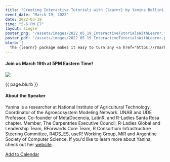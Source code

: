 ```yaml
---
title: "Creating Interactive Tutorials with {learnr} by Yanina Bellini Saibene"
event_date: "March 19, 2022"
date: 2022-03-19
time: "5-6 PM ET"
layout: single
poster_png: "/assets/images/2022_05_19_InteractiveTutorialsWithLearnr.jpg"
poster_pdf: "/assets/images/2022_05_19_InteractiveTutorialsWithLearnr.pdf"
blurb: |
  The {learnr} package makes it easy to turn any <a href="https://rmarkdown.rstudio.com">R Markdown</a> document into an interactive tutorial. Tutorials consist of content along with interactive components for checking and reinforcing understanding. Tutorials automatically preserve work done within them, so if a user works on a few exercises or questions and returns to the tutorial later they can pick up right where they left off. Learn more about {learnr} <a href="https://rstudio.github.io/learnr/">here</a>.
---
```


#### Join us March 19th at 5PM Eastern Time!

<a href="{{ page.poster_png }}" alt="">
<img src="{{ page.poster_png }}">
</a>

<p>{{ page.blurb }}</p>

<h4>About the Speaker</h4>

Yanina is a researcher at National Institute of Agricultural Technology. Coordinator of the Agroecosystem Modeling Network. UNAB and UDE Professor. Co-founder of MetaDocencia, LatinR, and R-Ladies Santa Rosa chapter. Member, The Carpentries Executive Council, R-Ladies Global and Leadership Team, RForwards Core Team, R Consortium Infrastructure Steering Committee, R4DS_ES, useR! Working Group, MiR and Argentine Society of Computer Science. If you'd like to learn more about Yanina, check out her <a href="https://yabellini.netlify.app/">website</a>.

<a title="Add to Calendar" class="addeventatc" data-id="Sm13637171" href="https://www.addevent.com/event/Sm13637171" target="_blank" rel="nofollow">Add to Calendar</a>
	<script type="text/javascript" src="https://cdn.addevent.com/libs/atc/1.6.1/atc.min.js" async defer></script>
